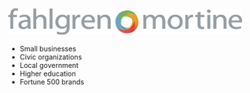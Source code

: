### ![Fahlgren Mortine](assets/fahlgren-mortine.png)

* Small businesses <!-- .element: class="fragment" -->
* Civic organizations <!-- .element: class="fragment" -->
* Local government <!-- .element: class="fragment" -->
* Higher education <!-- .element: class="fragment" -->
* Fortune 500 brands <!-- .element: class="fragment" -->
